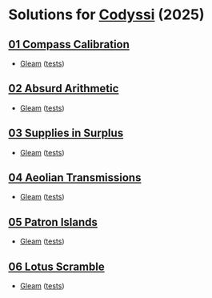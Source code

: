 # Solutions for [Codyssi](https://www.codyssi.com) (2025)

## [01 Compass Calibration](https://www.codyssi.com/view_problem_5)
  - [Gleam](2025/day-01-gleam/src/codyssi.gleam)
    ([tests](2025/day-01-gleam/test/codyssi_test.gleam))

## [02 Absurd Arithmetic](https://www.codyssi.com/view_problem_6)
  - [Gleam](2025/day-02-gleam/src/codyssi.gleam)
    ([tests](2025/day-02-gleam/test/codyssi_test.gleam))

## [03 Supplies in Surplus](https://www.codyssi.com/view_problem_7)
  - [Gleam](2025/day-03-gleam/src/codyssi.gleam)
    ([tests](2025/day-03-gleam/test/codyssi_test.gleam))

## [04 Aeolian Transmissions](https://www.codyssi.com/view_problem_8)
  - [Gleam](2025/day-04-gleam/src/codyssi.gleam)
    ([tests](2025/day-04-gleam/test/codyssi_test.gleam))

## [05 Patron Islands](https://www.codyssi.com/view_problem_9)
  - [Gleam](2025/day-05-gleam/src/codyssi.gleam)
    ([tests](2025/day-05-gleam/test/codyssi_test.gleam))

## [06 Lotus Scramble](https://www.codyssi.com/view_problem_10)
  - [Gleam](2025/day-06-gleam/src/codyssi.gleam)
    ([tests](2025/day-06-gleam/test/codyssi_test.gleam))
